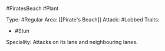 #PiratesBeach #Plant

Type: #Regular
Area: [[Pirate's Beach]]
Attack: #Lobbed
Traits:
- #Stun

Speciality: Attacks on its lane and neighbouring lanes.